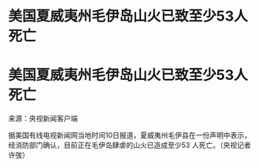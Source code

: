 # 美国夏威夷州毛伊岛山火已致至少53人死亡

# 美国夏威夷州毛伊岛山火已致至少53人死亡

来源：央视新闻客户端

据美国有线电视新闻网当地时间10日报道，夏威夷州毛伊县在一份声明中表示，经消防部门确认，目前正在毛伊岛肆虐的山火已造成至少53 人死亡。（央视记者 许弢）

